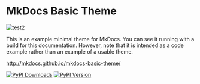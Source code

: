 # MkDocs Basic Theme

![test2](https://drive.google.com/uc?export=view&id=11QP78xrqzRAaBWgmLnsTzHIj9dSXmJ55)

This is an example minimal theme for MkDocs. You can see it running with a
build for this documentation. However, note that it is intended as a code
example rather than an example of a usable theme.

http://mkdocs.github.io/mkdocs-basic-theme/

[![PyPI Downloads][pypi-dl-image]][pypi-dl-link]
[![PyPI Version][pypi-v-image]][pypi-v-link]

[pypi-dl-image]: https://img.shields.io/pypi/dm/mkdocs-basic-theme.png
[pypi-dl-link]: https://pypi.python.org/pypi/mkdocs-basic-theme
[pypi-v-image]: https://img.shields.io/pypi/v/mkdocs-basic-theme.png
[pypi-v-link]: https://pypi.python.org/pypi/mkdocs-basic-theme


